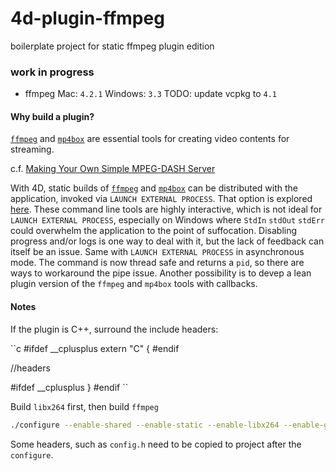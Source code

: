 # 4d-plugin-ffmpeg
boilerplate project for static ffmpeg plugin edition

### **work in progress** 

* ffmpeg Mac: ``4.2.1`` Windows: ``3.3`` TODO: update vcpkg to ``4.1`` 

#### Why build a plugin?

[``ffmpeg``](https://ffmpeg.zeranoe.com/builds/) and [``mp4box``](https://gpac.wp.imt.fr/2015/07/29/gpac-build-mp4box-only-all-platforms/) are essential tools for creating video contents for streaming.

c.f. [Making Your Own Simple MPEG-DASH Server](https://www.instructables.com/id/Making-Your-Own-Simple-DASH-MPEG-Server-Windows-10/)

With 4D, static builds of [``ffmpeg``](https://ffmpeg.zeranoe.com/builds/) and [``mp4box``](https://gpac.wp.imt.fr/2015/07/29/gpac-build-mp4box-only-all-platforms/) can be distributed with the application, invoked via ``LAUNCH EXTERNAL PROCESS``. That option is explored [here](https://github.com/miyako/4d-video-server-example). These command line tools are highly interactive, which is not ideal for ``LAUNCH EXTERNAL PROCESS``, especially on Windows where ``StdIn`` ``stdOut`` ``stdErr``  could overwhelm the application to the point of suffocation. Disabling progress and/or logs is one way to deal with it, but the lack of feedback can itself be an issue. Same with ``LAUNCH EXTERNAL PROCESS`` in asynchronous mode. The command is now thread safe and returns a ``pid``, so there are ways to workaround the pipe issue. Another possibility is to devep a lean plugin version of the ``ffmpeg`` and ``mp4box`` tools with callbacks.

#### Notes 

If the plugin is C++, surround the include headers:

``c
#ifdef __cplusplus
extern "C" {
#endif

  //headers

#ifdef __cplusplus
}
#endif
``

Build ``libx264`` first, then build ``ffmpeg``

```sh
./configure --enable-shared --enable-static --enable-libx264 --enable-gpl 
```

Some headers, such as ``config.h`` need to be copied to project after the ``configure``.

